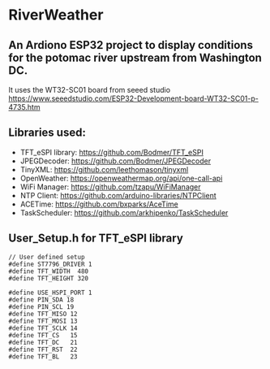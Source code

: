 # RiverWeather
 
## An Ardiono ESP32 project to display conditions for the potomac river upstream from Washington DC.

It uses the WT32-SC01 board from seeed studio https://www.seeedstudio.com/ESP32-Development-board-WT32-SC01-p-4735.htm

## Libraries used:
 * TFT_eSPI library:  https://github.com/Bodmer/TFT_eSPI
 * JPEGDecoder:       https://github.com/Bodmer/JPEGDecoder
 * TinyXML:           https://github.com/leethomason/tinyxml
 * OpenWeather:       https://openweathermap.org/api/one-call-api
 * WiFi Manager:      https://github.com/tzapu/WiFiManager
 * NTP Client:        https://github.com/arduino-libraries/NTPClient
 * ACETime:           https://github.com/bxparks/AceTime
 * TaskScheduler:     https://github.com/arkhipenko/TaskScheduler

## User_Setup.h for TFT_eSPI library

```
// User defined setup
#define ST7796_DRIVER 1
#define TFT_WIDTH  480
#define TFT_HEIGHT 320

#define USE_HSPI_PORT 1
#define PIN_SDA 18
#define PIN_SCL 19
#define TFT_MISO 12
#define TFT_MOSI 13
#define TFT_SCLK 14
#define TFT_CS   15
#define TFT_DC   21
#define TFT_RST  22
#define TFT_BL   23
```
